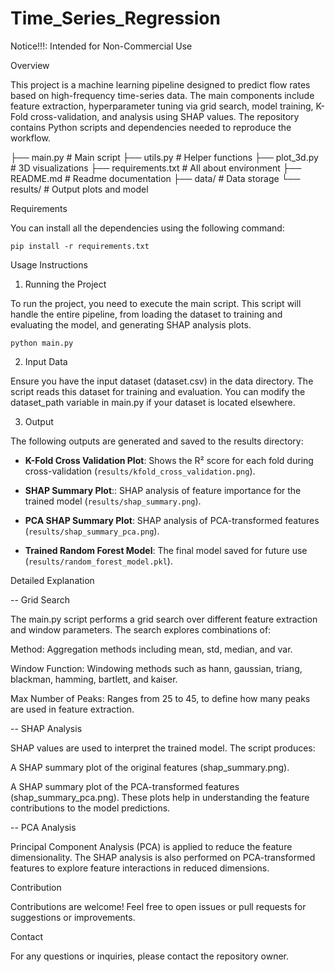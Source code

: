 # Time_Series_Regression

Notice!!!: Intended for Non-Commercial Use  

Overview 

This project is a machine learning pipeline designed to predict flow rates based on high-frequency time-series data. The main components include feature extraction, hyperparameter tuning via grid search, model training, K-Fold cross-validation, and analysis using SHAP values. The repository contains Python scripts and dependencies needed to reproduce the workflow.


├── main.py              # Main script
├── utils.py             # Helper functions
├── plot_3d.py           # 3D visualizations
├── requirements.txt     # All about environment
├── README.md            # Readme documentation
├── data/                # Data storage
└── results/             # Output plots and model

Requirements

You can install all the dependencies using the following command:

   ```
   pip install -r requirements.txt
   ```

Usage Instructions

1. Running the Project

To run the project, you need to execute the main script. This script will handle the entire pipeline, from loading the dataset to training and evaluating the model, and generating SHAP analysis plots.

   ```
   python main.py
   ```

2. Input Data

Ensure you have the input dataset (dataset.csv) in the data directory. The script reads this dataset for training and evaluation. You can modify the dataset_path variable in main.py if your dataset is located elsewhere.


3. Output

The following outputs are generated and saved to the results directory:

- **K-Fold Cross Validation Plot**: Shows the R² score for each fold during cross-validation (`results/kfold_cross_validation.png`).

- **SHAP Summary Plot**:: SHAP analysis of feature importance for the trained model (`results/shap_summary.png`).

- **PCA SHAP Summary Plot**: SHAP analysis of PCA-transformed features (`results/shap_summary_pca.png`).

- **Trained Random Forest Model**: The final model saved for future use (`results/random_forest_model.pkl`).

Detailed Explanation

-- Grid Search

The main.py script performs a grid search over different feature extraction and window parameters. The search explores combinations of:

Method: Aggregation methods including mean, std, median, and var.

Window Function: Windowing methods such as hann, gaussian, triang, blackman, hamming, bartlett, and kaiser.

Max Number of Peaks: Ranges from 25 to 45, to define how many peaks are used in feature extraction.

-- SHAP Analysis

SHAP values are used to interpret the trained model. The script produces:

A SHAP summary plot of the original features (shap_summary.png).

A SHAP summary plot of the PCA-transformed features (shap_summary_pca.png). These plots help in understanding the feature contributions to the model predictions.


-- PCA Analysis

Principal Component Analysis (PCA) is applied to reduce the feature dimensionality. The SHAP analysis is also performed on PCA-transformed features to explore feature interactions in reduced dimensions.


Contribution

Contributions are welcome! Feel free to open issues or pull requests for suggestions or improvements.

Contact

For any questions or inquiries, please contact the repository owner.
